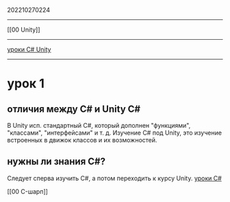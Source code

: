 202210270224
***
[[00 Unity]]
***
[уроки C# Unity](https://www.youtube.com/playlist?list=PLDyJYA6aTY1mKdPdoxBW_UAiI-I7enTnb)
***
# урок 1
## отличия между C# и Unity C#
В Unity исп. стандартный C#, который дополнен "функциями", "классами", "интерфейсами" и т. д.
Изучение C# под Unity, это изучение встроенных в движок классов и их возможностей.

## нужны ли знания C#?
Следует сперва изучить C#, 
а потом переходить к курсу Unity.
[уроки C#](https://itproger.com/course/csharp)

[[00 C-шарп]]
